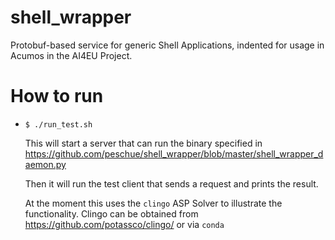 # shell_wrapper

Protobuf-based service for generic Shell Applications, indented for usage in Acumos in the AI4EU Project.

# How to run

* `$ ./run_test.sh`

  This will start a server that can run the binary specified in https://github.com/peschue/shell_wrapper/blob/master/shell_wrapper_daemon.py
  
  Then it will run the test client that sends a request and prints the result.
  
  At the moment this uses the `clingo` ASP Solver to illustrate the functionality. Clingo can be obtained from https://github.com/potassco/clingo/ or via `conda`
